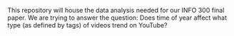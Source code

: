 This repository will house the data analysis needed for our INFO 300 final paper. We are trying to answer the question: Does time of year affect what type (as defined by tags) of videos trend on YouTube? 
